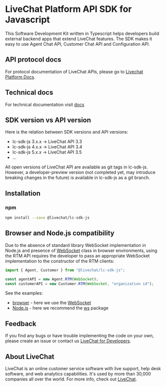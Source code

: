 # LiveChat Platform API SDK for Javascript

This Software Development Kit written in Typescript helps developers build external backend apps that extend LiveChat features. The SDK makes it easy to use Agent Chat API, Customer Chat API and Configuration API.

## API protocol docs

For protocol documentation of LiveChat APIs, please go to [Livechat Platform Docs](https://developers.livechatinc.com/docs/).

## Technical docs

For technical documentation visit [docs](https://github.com/livechat/lc-sdk-js/blob/v3.5/docs/README.md)

## SDK version vs API version

Here is the relation between SDK versions and API versions:
* lc-sdk-js 3.x.x -> LiveChat API 3.3
* lc-sdk-js 4.x.x -> LiveChat API 3.4
* lc-sdk-js 5.x.x -> LiveChat API 3.5
* ...

All open versions of LiveChat API are available as git tags in lc-sdk-js. However, a developer-preview version (not completed yet, may introduce breaking changes in the future) is available in lc-sdk-js as a git branch.

## Installation

### npm

```bash
npm install --save @livechat/lc-sdk-js
```

## Browser and Node.js compatibility

Due to the absence of standard library WebSocket implementation in Node.js and presence of [WebSocket](https://developer.mozilla.org/en-US/docs/Web/API/WebSocket) class in browser environments,
using the RTM API requires the developer to pass an appropriate WebSocket implementation to the constructor of the RTM clients:

```javascript
import { Agent, Customer } from "@livechat/lc-sdk-js";

const agentAPI = new Agent.RTM(WebSocket);
const customerAPI = new Customer.RTM(WebSocket, "organization id");
```

See the examples:

* [browser](https://github.com/livechat/lc-sdk-js/blob/v3.5/examples/react-rtm-messages/src/ws.tsx) - here we use the [WebSocket](https://developer.mozilla.org/en-US/docs/Web/API/WebSocket)
* [Node.js](https://github.com/livechat/lc-sdk-js/blob/v3.5/examples/node-rtm-messages/index.ts) - here we recommend the [ws](https://www.npmjs.com/package/ws) package

## Feedback

If you find any bugs or have trouble implementing the code on your own, please create an issue or contact us [LiveChat for Developers](https://developers.livechatinc.com/).

## About LiveChat

LiveChat is an online customer service software with live support, help desk software, and web analytics capabilities. It's used by more than 30,000 companies all over the world. For more info, check out [LiveChat](https://livechat.com/).
